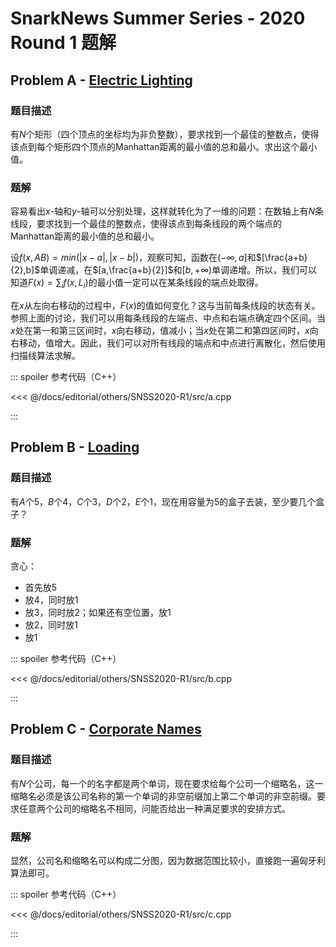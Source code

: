 # SnarkNews Summer Series - 2020 Round 1 题解

## Problem A - [Electric Lighting](https://contest.yandex.com/snss2020/contest/19320/problems/)

### 题目描述

有$N$个矩形（四个顶点的坐标均为非负整数），要求找到一个最佳的整数点，使得该点到每个矩形四个顶点的Manhattan距离的最小值的总和最小。求出这个最小值。

### 题解

容易看出$x$-轴和$y$-轴可以分别处理，这样就转化为了一维的问题：在数轴上有$N$条线段，要求找到一个最佳的整数点，使得该点到每条线段的两个端点的Manhattan距离的最小值的总和最小。

设$f(x,AB)=min(|x-a|,|x-b|)$，观察可知，函数在$(-\infty,a]$和$[\frac{a+b}{2},b]$单调递减，在$[a,\frac{a+b}{2}]$和$[b,+\infty)$单调递增。所以，我们可以知道$F(x)=\sum_if(x,L_i)$的最小值一定可以在某条线段的端点处取得。

在$x$从左向右移动的过程中，$F(x)$的值如何变化？这与当前每条线段的状态有关。参照上面的讨论，我们可以用每条线段的左端点、中点和右端点确定四个区间。当$x$处在第一和第三区间时，$x$向右移动，值减小；当$x$处在第二和第四区间时，$x$向右移动，值增大。因此，我们可以对所有线段的端点和中点进行离散化，然后使用扫描线算法求解。

::: spoiler 参考代码（C++）

<<< @/docs/editorial/others/SNSS2020-R1/src/a.cpp

:::

## Problem B - [Loading](https://contest.yandex.com/snss2020/contest/19320/problems/B/)

### 题目描述

有$A$个$5$，$B$个$4$，$C$个$3$，$D$个$2$，$E$个$1$，现在用容量为$5$的盒子去装，至少要几个盒子？

### 题解

贪心：

- 首先放$5$
- 放$4$，同时放$1$
- 放$3$，同时放$2$；如果还有空位置，放$1$
- 放$2$，同时放$1$
- 放$1$

::: spoiler 参考代码（C++）

<<< @/docs/editorial/others/SNSS2020-R1/src/b.cpp

:::

## Problem C - [Corporate Names](https://contest.yandex.com/snss2020/contest/19320/problems/C/)

### 题目描述

有$N$个公司，每一个的名字都是两个单词，现在要求给每个公司一个缩略名，这一缩略名必须是该公司名称的第一个单词的非空前缀加上第二个单词的非空前缀。要求任意两个公司的缩略名不相同，问能否给出一种满足要求的安排方式。

### 题解

显然，公司名和缩略名可以构成二分图，因为数据范围比较小，直接跑一遍匈牙利算法即可。

::: spoiler 参考代码（C++）

<<< @/docs/editorial/others/SNSS2020-R1/src/c.cpp

:::

<Utterances />
